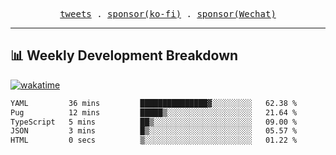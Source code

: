 <p align="center">
  <samp>
    <a href="https://twitter.com/everfu8">tweets</a> .
    <a href="https://ko-fi.com/everfu">sponsor(ko-fi)</a> . 
    <a href="https://s3.qjqq.cn/47/663742bac8e52.webp!color">sponsor(Wechat)</a>
  </samp>
</p>

---

## 📊 Weekly Development Breakdown

[![wakatime](https://wakatime.com/badge/user/0fcef314-a9cd-4509-9880-5cdb2158a775.svg)](https://wakatime.com/@0fcef314-a9cd-4509-9880-5cdb2158a775)

<!--START_SECTION:waka-->

```txt
YAML         36 mins         ███████████████▓░░░░░░░░░   62.38 %
Pug          12 mins         █████▒░░░░░░░░░░░░░░░░░░░   21.64 %
TypeScript   5 mins          ██▒░░░░░░░░░░░░░░░░░░░░░░   09.00 %
JSON         3 mins          █▒░░░░░░░░░░░░░░░░░░░░░░░   05.57 %
HTML         0 secs          ▒░░░░░░░░░░░░░░░░░░░░░░░░   01.22 %
```

<!--END_SECTION:waka-->